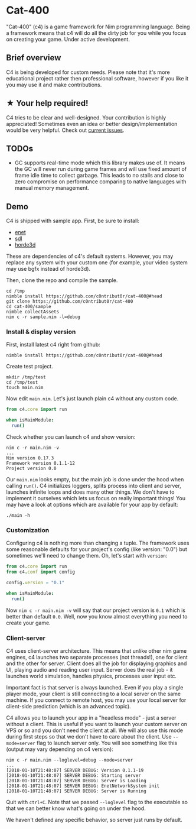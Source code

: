 # Cat-400

"Cat-400" (c4) is a game framework for Nim programming language. Being a framework means that c4 will do all the dirty job for you while you focus on creating your game. Under active development.

## Brief overview

C4 is being developed for custom needs. Please note that it's more educational project rather then professional software, however if you like it you may use it and make contributions.

## ★ Your help required!

C4 tries to be clear and well-designed. Your contribution is highly appreciated! Sometimes even an idea or better design/implementation would be very helpful. Check out [current issues](https://github.com/c0ntribut0r/cat-400/issues).

## TODOs

* GC supports real-time mode which this library makes use of. It means the GC will never run during game frames and will use fixed amount of frame idle time to collect garbage. This leads to no stalls and close to zero compromise on performance comparing to native languages with manual memory management.

## Demo

C4 is shipped with sample app.
First, be sure to install:
  * [enet](http://enet.bespin.org/)
  * [sdl](https://www.libsdl.org/)
  * [horde3d](http://horde3d.org/)

These are dependencies of c4's default systems. However, you may replace any system with your custom one (for example, your video system may use bgfx instead of horde3d).

Then, clone the repo and compile the sample.

```shell
cd /tmp
nimble install https://github.com/c0ntribut0r/cat-400@#head
git clone https://github.com/c0ntribut0r/cat-400
cd cat-400/sample
nimble collectAssets
nim c -r sample.nim -l=debug
```

### Install & display version

First, install latest c4 right from github:

```shell
nimble install https://github.com/c0ntribut0r/cat-400@#head
```

Create test project. 

```shell
mkdir /tmp/test
cd /tmp/test
touch main.nim
```

Now edit `main.nim`. Let's just launch plain c4 without any custom code.

```nim
from c4.core import run

when isMainModule:
  run()
```

Check whether you can launch c4 and show version:

```shell
nim c -r main.nim -v
...
Nim version 0.17.3
Framework version 0.1.1-12
Project version 0.0
```

Our `main.nim` looks empty, but the main job is done under the hood when calling `run()`. C4 initializes loggers, splits process into client and server, launches infinite loops and does many other things. We don't have to implement it ourselves which lets us focus on really important things! You may have a look at options which are available for your app by default:

```shell
./main -h
```

### Customization

Configuring c4 is nothing more than changing a tuple. The framework uses some reasonable defaults for your project's config (like version: "0.0") but sometimes we'll need to change them. Oh, let's start with `version`:

```nim
from c4.core import run
from c4.conf import config

config.version = "0.1"

when isMainModule:
  run()
```

Now `nim c -r main.nim -v` will say that our project version is `0.1` which is better than default `0.0`. Well, now you know almost everything you need to create your game.

### Client-server

C4 uses client-server architecture. This means that unlike other nim game engines, c4 launches two separate processes (not threads!), one for client and the other for server. Client does all the job for displaying graphics and UI, playing audio and reading user input. Server does the real job - it launches world simulation, handles physics, processes user input etc.

Important fact is that server is always launched. Even if you play a single player mode, your client is still connecting to a local server on the same machine. If you connect to remote host, you may use your local server for client-side prediction (which is an advanced topic).

C4 allows you to launch your app in a "headless mode" - just a server without a client. This is useful if you want to launch your custom server on VPS or so and you don't need the client at all. We will also use this mode during first steps so that we don't have to care about the client. Use `--mode=server` flag to launch server only. You will see something like this (output may vary depending on c4 version):

```shell
nim c -r main.nim --loglevel=debug --mode=server
...
[2018-01-10T21:48:07] SERVER DEBUG: Version 0.1.1-19
[2018-01-10T21:48:07] SERVER DEBUG: Starting server
[2018-01-10T21:48:07] SERVER DEBUG: Server is Loading
[2018-01-10T21:48:07] SERVER DEBUG: EnetNetworkSystem init
[2018-01-10T21:48:07] SERVER DEBUG: Server is Running
```

Quit with `ctrl+C`. Note that we passed `--loglevel` flag to the executable so that we can better know what's going on under the hood.

We haven't defined any specific behavior, so server just runs by default.

<!-- 
### States

States are something you'll find very helpful while building your app. Explaing what `State` is would be a redundand job - just go to excellent Robert Nystrom's website: http://gameprogrammingpatterns.com/state.html.

C4 relies heavily on states. You will see (and hopefully use) it very often. Let's see an example right now.

C4 has a `Server` object. Let's omit its internals and just focus on its `state` property:

```nim
type
  Server = object of RootObj
    state: ref State
    # ...
```

Server may be in several reasonable states, like `None` (unitialized), `Loading` (initializing internals), `Running` (running subsystems) etc:

```nim
type
  None* = object of State
  Loading* = object of State
  Running* = object of State
```

Each state not only represents what an object is doing, but also allows to perform some state-related actions. For example, when `Server` enters `Loading` state it initializes all its subsystems; when `Server` enters `Running` it launches infinite game loop.

Now let's be destructive and make server just output "hello world" instead of launching that boring game loop! Create new folder for server-related code:

```shell
mkdir server
touch server/states.nim
```

Edit `states.nim` and define a transition to `Loading` state. Transition is defined by `switch` method like this:

```nim
import c4.utils.state
import c4.server
from logging import nil


method switch*(self: var ref State, newState: ref Running, instance: ref Server) =
  # this method will shadow default server's one (which is not a good idea)
  if self of ref Loading:  # if we came from Loading state
    self = newState  # actually swich current (Loading) state to Running
    echo("Hello world")

```

If we now compile our code we'll see no changes:

```shell
nim c -r main.nim --loglevel=DEBUG -s
...
[2018-01-10T22:46:53] SERVER DEBUG: Version 0.1.1-19
[2018-01-10T22:46:53] SERVER DEBUG: Starting server
[2018-01-10T22:46:53] SERVER DEBUG: Server is Loading
[2018-01-10T22:46:53] SERVER DEBUG: EnetNetworkSystem init
[2018-01-10T22:46:53] SERVER DEBUG: Server is Running
```

That's because c4 doesn't see our custom transition definition. Let's fix this by importing our `state` module before calling `run()`:

```nim
from c4.core import run
from c4.conf import config
import server.server_states

config = (
  version: "0.1"
)

when isMainModule:
  run()
```

```shell
nim c -r main.nim --loglevel=DEBUG -s
...
[2018-01-10T22:48:25] SERVER DEBUG: Version 0.1.1-19
[2018-01-10T22:48:25] SERVER DEBUG: Starting server
[2018-01-10T22:48:25] SERVER DEBUG: Server is Loading
[2018-01-10T22:48:25] SERVER DEBUG: EnetNetworkSystem init
Hello world
```

Nice! We just broke our server startup in favor of "Hello world" output. Now revert the destructive changes and go on.

*Warning:* Avoid calling `switch` inside of `switch`. If your state graph is cyclic (i.e. you may switch to already visited states) you may face stack overflow error. -->

<!-- 
### Client

Let's quickly set up a minimal client. It's the same as setting up a server - create `client_states.nim` and import it:

```shell
mkdir client
touch client/client_states.nim
```

```nim
# client_states.nim
from c4.utils.states import State, None, switch
from c4.client import Loading, Running
from logging import nil


method switch*(fr: ref None, to: ref Loading): ref State =
  logging.debug("Loading")
  result = to.switch(new(ref Running))

method switch*(fr: ref Loading, to: ref Running): ref State =
  logging.debug("Running")
  result = to.switch(new(ref None))

method switch*(fr: ref Running, to: ref None): ref State =
  result = to
```

```nim
# main.nim
from c4.core import run
from c4.conf import config
import server.server_states, client.client_states

config.version = "0.1"

when isMainModule:
  run()
```

Ensure your app can launch client and server simultaneously (exclude `-s` flag for now):

```shell
nim c -r main.nim --loglevel=DEBUG
...
[2018-01-04T00:50:39] SERVER DEBUG: Version 0.1.1-15
[2018-01-04T00:50:39] CLIENT DEBUG: Version 0.1.1-15
[2018-01-04T00:50:39] SERVER DEBUG: Process created
[2018-01-04T00:50:39] CLIENT DEBUG: Process created
[2018-01-04T00:50:39] SERVER DEBUG: Loading
[2018-01-04T00:50:39] CLIENT DEBUG: Loading
[2018-01-04T00:50:39] SERVER DEBUG: Running
[2018-01-04T00:50:39] CLIENT DEBUG: Running
[2018-01-04T00:50:39] SERVER DEBUG: Process stopped
[2018-01-04T00:50:39] CLIENT DEBUG: Process stopped
```

As we can see, both client and server are run simultaneously which is perfect.

Before we move further we need to know how everything works.

### Systems & backends

Unlike other game engines, C4 isn't tied to any specific physics/graphics/ui/audio/etc libraries. Instead these "systems" have interfaces and backends (some specific implementations of the interfaces). For example, c4 video system could have an interface like this:

```nim
type
  VideoBackend = object of RootObj

proc init(video: ref VideoBackend, width: int, height: int) {.inline.} = discard
proc drawText(video: ref VideoBackend, value: string) {.inline.} = discard
proc exit(video: ref VideoBackend) {.inline.} = discard
```

Now every class that implements these `init`, `drawText` and `exit` procs can be used as a video backend. So, for example, when starting your game you could implement a test backend which just prints text to the console:

```nim
type
  ConsoleBackend = object of Video

proc drawText(video: ref ConsoleBackend, value: string) {.inline.} =
  echo(value)
```

Next when you get ready you could create a fully-featured `OpenglBackend` which would use sdl+opengl to open a fullscreen window and draw some text.

C4 is shipped with few default backends. Use them to quickly prototype your app and get an MVP. Once you're done you can extend existing backends or write your own ones that will fit exactly your needs. Backends may be set in config:

```nim
# main.nim
...
from backends.network import MySuperFastNetworkBackend

config.networkBackend = new(ref MySuperFastNetworkBackend)
...
```

However, defaults for prototyping are enough for our needs so we won't change anything here. Just keep in mind that there's no magic and all we see is a result of different backends' work.

### Network system

It's fine that we can launch client and server, but how do they communicate? Network system is here to help us! It's automatically initialized right after starting server and client and is ready to send/receive messages. By default c4 uses Enet library (working over UDP) as a backend for client-server communications but you can change it by setting `config.networkBackend`. Now let's make client talk to server.
 -->
